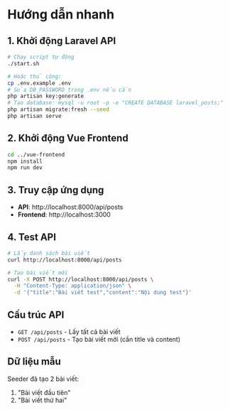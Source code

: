 # Hướng dẫn nhanh

## 1. Khởi động Laravel API

```bash
# Chạy script tự động
./start.sh

# Hoặc thủ công:
cp .env.example .env
# Sửa DB_PASSWORD trong .env nếu cần
php artisan key:generate
# Tạo database: mysql -u root -p -e "CREATE DATABASE laravel_posts;"
php artisan migrate:fresh --seed
php artisan serve
```

## 2. Khởi động Vue Frontend

```bash
cd ../vue-frontend
npm install
npm run dev
```

## 3. Truy cập ứng dụng

- **API**: http://localhost:8000/api/posts
- **Frontend**: http://localhost:3000

## 4. Test API

```bash
# Lấy danh sách bài viết
curl http://localhost:8000/api/posts

# Tạo bài viết mới
curl -X POST http://localhost:8000/api/posts \
  -H "Content-Type: application/json" \
  -d '{"title":"Bài viết test","content":"Nội dung test"}'
```

## Cấu trúc API

- `GET /api/posts` - Lấy tất cả bài viết
- `POST /api/posts` - Tạo bài viết mới (cần title và content)

## Dữ liệu mẫu

Seeder đã tạo 2 bài viết:
1. "Bài viết đầu tiên"
2. "Bài viết thứ hai" 